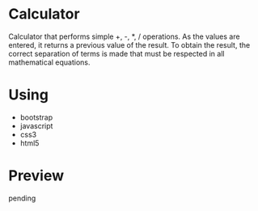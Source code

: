 # Calculator
Calculator that performs simple +, -, *, / operations.
As the values are entered, it returns a previous value of the result.
To obtain the result, the correct separation of terms is made that must be respected in all mathematical equations.

# Using
- bootstrap
- javascript
- css3
- html5

# Preview

pending